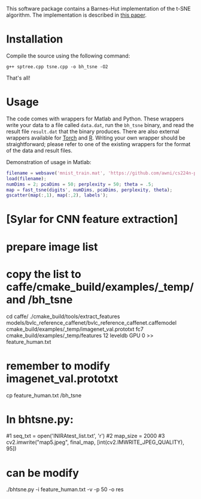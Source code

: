 
This software package contains a Barnes-Hut implementation of the t-SNE algorithm. The implementation is described in [this paper](http://lvdmaaten.github.io/publications/papers/JMLR_2014.pdf).


# Installation #

Compile the source using the following command:

```
g++ sptree.cpp tsne.cpp -o bh_tsne -O2
```

That's all!

# Usage #

The code comes with wrappers for Matlab and Python. These wrappers write your data to a file called `data.dat`, run the `bh_tsne` binary, and read the result file `result.dat` that the binary produces. There are also external wrappers available for [Torch](https://github.com/clementfarabet/manifold) and [R](https://github.com/jkrijthe/Rtsne). Writing your own wrapper should be straightforward; please refer to one of the existing wrappers for the format of the data and result files.

Demonstration of usage in Matlab:

```matlab
filename = websave('mnist_train.mat', 'https://github.com/awni/cs224n-pa4/blob/master/Simple_tSNE/mnist_train.mat?raw=true');
load(filename);
numDims = 2; pcaDims = 50; perplexity = 50; theta = .5;
map = fast_tsne(digits', numDims, pcaDims, perplexity, theta);
gscatter(map(:,1), map(:,2), labels');
```

# [Sylar for CNN feature extraction]

# prepare image list
# copy the list to caffe/cmake_build/examples/_temp/ and /bh_tsne
cd caffe/
./cmake_build/tools/extract_features models/bvlc_reference_caffenet/bvlc_reference_caffenet.caffemodel cmake_build/examples/_temp/imagenet_val.prototxt fc7 cmake_build/examples/_temp/features 12 leveldb GPU 0 >> feature_human.txt
# remember to modify imagenet_val.prototxt
cp feature_human.txt /bh_tsne
# In bhtsne.py:
#1 seq_txt = open('INIRAtest_list.txt', 'r')
#2 map_size = 2000
#3 cv2.imwrite("map5.jpeg", final_map, [int(cv2.IMWRITE_JPEG_QUALITY), 95])
# can be modify
./bhtsne.py -i feature_human.txt -v -p 50 -o res
